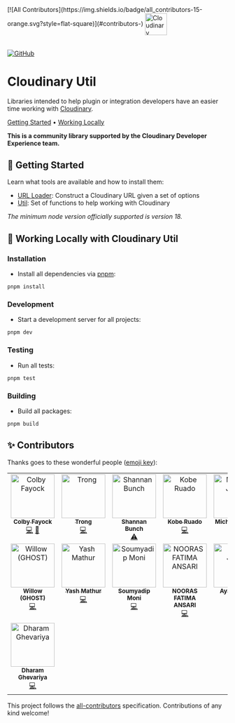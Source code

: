 <picture>
<!-- ALL-CONTRIBUTORS-BADGE:START - Do not remove or modify this section -->
[![All Contributors](https://img.shields.io/badge/all_contributors-15-orange.svg?style=flat-square)](#contributors-)
<!-- ALL-CONTRIBUTORS-BADGE:END -->
  <source media="(prefers-color-scheme: dark)" srcset="https://user-images.githubusercontent.com/62209650/196528621-b68e9e10-7e55-4c7d-9177-904cadbb4296.png" align="center" height=50>
  <source media="(prefers-color-scheme: light)" srcset="https://user-images.githubusercontent.com/62209650/196528761-a815025a-271a-4d8e-ac7e-cea833728bf9.png" align="center" height=50>
  <img alt="Cloudinary" src="https://user-images.githubusercontent.com/62209650/196528761-a815025a-271a-4d8e-ac7e-cea833728bf9.png" align="center" height=30>
</picture>

######

<a href="https://github.com/colbyfayock/cloudinary-util/blob/main/LICENSE"><img alt="GitHub" src="https://img.shields.io/github/license/colbyfayock/cloudinary-util?label=License&style=flat-square"></a>

# Cloudinary Util

Libraries intended to help plugin or integration developers have an easier time working with [Cloudinary](https://cloudinary.com/).

<a href="#-getting-started">Getting Started</a> • <a href="#-working-locally-with-cloudinary-util">Working Locally</a>

**This is a community library supported by the Cloudinary Developer Experience team.**

## 🚀 Getting Started

Learn what tools are available and how to install them:

- [URL Loader](https://github.com/colbyfayock/cloudinary-util/tree/main/packages/url-loader): Construct a Cloudinary URL given a set of options
- [Util](https://github.com/colbyfayock/cloudinary-util/tree/main/packages/util): Set of functions to help working with Cloudinary

_The minimum node version officially supported is version 18._

## 🧰 Working Locally with Cloudinary Util

### Installation

- Install all dependencies via [pnpm](https://pnpm.io/):

```
pnpm install
```

### Development

- Start a development server for all projects:

```
pnpm dev
```

### Testing

- Run all tests:

```
pnpm test
```

### Building

- Build all packages:

```
pnpm build
```

## ✨ Contributors

Thanks goes to these wonderful people ([emoji key](https://allcontributors.org/docs/en/emoji-key)):

<!-- ALL-CONTRIBUTORS-LIST:START - Do not remove or modify this section -->
<!-- prettier-ignore-start -->
<!-- markdownlint-disable -->
<table>
  <tbody>
    <tr>
      <td align="center" valign="top" width="14.28%"><a href="https://colbyfayock.com/newsletter"><img src="https://avatars.githubusercontent.com/u/1045274?v=4?s=100" width="100px;" alt="Colby Fayock"/><br /><sub><b>Colby Fayock</b></sub></a><br /><a href="https://github.com/cloudinary-community/cloudinary-util/commits?author=colbyfayock" title="Code">💻</a> <a href="https://github.com/cloudinary-community/cloudinary-util/commits?author=colbyfayock" title="Documentation">📖</a></td>
      <td align="center" valign="top" width="14.28%"><a href="https://github.com/kitravee"><img src="https://avatars.githubusercontent.com/u/50334192?v=4?s=100" width="100px;" alt="Trong"/><br /><sub><b>Trong</b></sub></a><br /><a href="https://github.com/cloudinary-community/cloudinary-util/commits?author=kitravee" title="Code">💻</a></td>
      <td align="center" valign="top" width="14.28%"><a href="http://www.bunchofideas.com"><img src="https://avatars.githubusercontent.com/u/3441200?v=4?s=100" width="100px;" alt="Shannan Bunch"/><br /><sub><b>Shannan Bunch</b></sub></a><br /><a href="https://github.com/cloudinary-community/cloudinary-util/commits?author=funbunch" title="Tests">⚠️</a></td>
      <td align="center" valign="top" width="14.28%"><a href="https://github.com/Insidiae"><img src="https://avatars.githubusercontent.com/u/28495550?v=4?s=100" width="100px;" alt="Kobe Ruado"/><br /><sub><b>Kobe Ruado</b></sub></a><br /><a href="https://github.com/cloudinary-community/cloudinary-util/commits?author=Insidiae" title="Code">💻</a></td>
      <td align="center" valign="top" width="14.28%"><a href="https://baldbeardedbuilder.com/"><img src="https://avatars.githubusercontent.com/u/1228996?v=4?s=100" width="100px;" alt="Michael Jolley"/><br /><sub><b>Michael Jolley</b></sub></a><br /><a href="https://github.com/cloudinary-community/cloudinary-util/commits?author=michaeljolley" title="Code">💻</a></td>
      <td align="center" valign="top" width="14.28%"><a href="https://arktype.io"><img src="https://avatars.githubusercontent.com/u/10645823?v=4?s=100" width="100px;" alt="David Blass"/><br /><sub><b>David Blass</b></sub></a><br /><a href="https://github.com/cloudinary-community/cloudinary-util/commits?author=ssalbdivad" title="Code">💻</a></td>
      <td align="center" valign="top" width="14.28%"><a href="https://oss.fyi/nickytonline"><img src="https://avatars.githubusercontent.com/u/833231?v=4?s=100" width="100px;" alt="Nick Taylor"/><br /><sub><b>Nick Taylor</b></sub></a><br /><a href="https://github.com/cloudinary-community/cloudinary-util/commits?author=nickytonline" title="Code">💻</a></td>
    </tr>
    <tr>
      <td align="center" valign="top" width="14.28%"><a href="http://ghostdev.xyz"><img src="https://avatars.githubusercontent.com/u/47755378?v=4?s=100" width="100px;" alt="Willow (GHOST)"/><br /><sub><b>Willow (GHOST)</b></sub></a><br /><a href="https://github.com/cloudinary-community/cloudinary-util/commits?author=ghostdevv" title="Code">💻</a></td>
      <td align="center" valign="top" width="14.28%"><a href="http://yashmathur.live"><img src="https://avatars.githubusercontent.com/u/69838816?v=4?s=100" width="100px;" alt="Yash Mathur"/><br /><sub><b>Yash Mathur</b></sub></a><br /><a href="https://github.com/cloudinary-community/cloudinary-util/commits?author=Yash-sudo-web" title="Code">💻</a></td>
      <td align="center" valign="top" width="14.28%"><a href="http://soumyadipmoni.vercel.app"><img src="https://avatars.githubusercontent.com/u/116944847?v=4?s=100" width="100px;" alt="Soumyadip Moni"/><br /><sub><b>Soumyadip Moni</b></sub></a><br /><a href="https://github.com/cloudinary-community/cloudinary-util/commits?author=AvaterClasher" title="Code">💻</a></td>
      <td align="center" valign="top" width="14.28%"><a href="https://noorasfatima.netlify.app/"><img src="https://avatars.githubusercontent.com/u/30138146?v=4?s=100" width="100px;" alt="NOORAS FATIMA ANSARI"/><br /><sub><b>NOORAS FATIMA ANSARI</b></sub></a><br /><a href="https://github.com/cloudinary-community/cloudinary-util/commits?author=nooras" title="Code">💻</a></td>
      <td align="center" valign="top" width="14.28%"><a href="https://github.com/ayan-joshi"><img src="https://avatars.githubusercontent.com/u/96243602?v=4?s=100" width="100px;" alt="Ayan Joshi"/><br /><sub><b>Ayan Joshi</b></sub></a><br /><a href="https://github.com/cloudinary-community/cloudinary-util/commits?author=ayan-joshi" title="Code">💻</a></td>
      <td align="center" valign="top" width="14.28%"><a href="https://www.mrinank.me"><img src="https://avatars.githubusercontent.com/u/77621953?v=4?s=100" width="100px;" alt="Mrinank Bhowmick"/><br /><sub><b>Mrinank Bhowmick</b></sub></a><br /><a href="https://github.com/cloudinary-community/cloudinary-util/commits?author=Mrinank-Bhowmick" title="Code">💻</a></td>
      <td align="center" valign="top" width="14.28%"><a href="https://github.com/saai-syvendra"><img src="https://avatars.githubusercontent.com/u/157691467?v=4?s=100" width="100px;" alt="Saai Syvendra"/><br /><sub><b>Saai Syvendra</b></sub></a><br /><a href="https://github.com/cloudinary-community/cloudinary-util/commits?author=saai-syvendra" title="Code">💻</a></td>
    </tr>
    <tr>
      <td align="center" valign="top" width="14.28%"><a href="https://github.com/dharamghevariya"><img src="https://avatars.githubusercontent.com/u/144807441?v=4?s=100" width="100px;" alt="Dharam Ghevariya"/><br /><sub><b>Dharam Ghevariya</b></sub></a><br /><a href="https://github.com/cloudinary-community/cloudinary-util/commits?author=dharamghevariya" title="Code">💻</a></td>
    </tr>
  </tbody>
</table>

<!-- markdownlint-restore -->
<!-- prettier-ignore-end -->

<!-- ALL-CONTRIBUTORS-LIST:END -->

This project follows the [all-contributors](https://github.com/all-contributors/all-contributors) specification. Contributions of any kind welcome!
